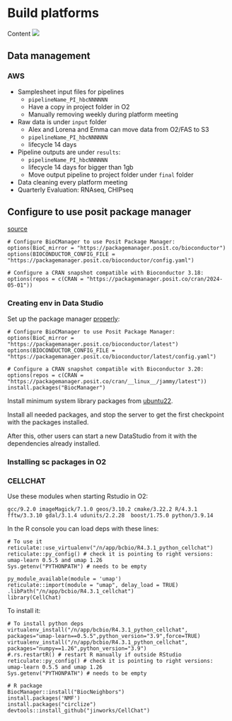 # Build platforms

Content ![](https://img.shields.io/badge/status-WorkInProgress-yellow)


## Data management

### AWS 

- Samplesheet input files for pipelines
    - `pipelineName_PI_hbcNNNNNN`
    - Have a copy in project folder in O2
    - Manually removing weekly during platform meeting
- Raw data is under `input` folder 
    - Alex and Lorena and Emma can move data from O2/FAS to S3
    - `pipelineName_PI_hbcNNNNNN`
    - lifecycle 14 days
- Pipeline outputs are under `results`:
    - `pipelineName_PI_hbcNNNNNN`
    - lifecycle 14 days for bigger than 1gb
    - Move output pipeline to project folder under `final` folder
- Data cleaning every platform meeting
- Quarterly Evaluation: RNAseq, CHIPseq

## Configure to use posit package manager

[source](https://packagemanager.posit.co/client/#/repos/bioconductor/setup?bioconductor_version=3.18)

```
# Configure BioCManager to use Posit Package Manager:
options(BioC_mirror = "https://packagemanager.posit.co/bioconductor")
options(BIOCONDUCTOR_CONFIG_FILE = "https://packagemanager.posit.co/bioconductor/config.yaml")

# Configure a CRAN snapshot compatible with Bioconductor 3.18:
options(repos = c(CRAN = "https://packagemanager.posit.co/cran/2024-05-01"))
```

### Creating env in Data Studio

Set up the package manager [properly](https://packagemanager.posit.co/client/#/repos/bioconductor/setup?distribution=ubuntu-22.04):

```
# Configure BioCManager to use Posit Package Manager:
options(BioC_mirror = "https://packagemanager.posit.co/bioconductor/latest")
options(BIOCONDUCTOR_CONFIG_FILE = "https://packagemanager.posit.co/bioconductor/latest/config.yaml")

# Configure a CRAN snapshot compatible with Bioconductor 3.20:
options(repos = c(CRAN = "https://packagemanager.posit.co/cran/__linux__/jammy/latest"))
install.packages("BiocManager")
```

Install minimum system library packages from [ubuntu22](ubuntu22.system.ready.txt).

Install all needed packages, and stop the server to get the first checkpoint with the packages installed. 

After this, other users can start a new DataStudio from it with the dependencies already installed.

### Installing sc packages in O2

### CELLCHAT

Use these modules when starting Rstudio in O2:

```
gcc/9.2.0 imageMagick/7.1.0 geos/3.10.2 cmake/3.22.2 R/4.3.1 fftw/3.3.10 gdal/3.1.4 udunits/2.2.28  boost/1.75.0 python/3.9.14
```

In the R console you can load deps with these lines:

```
# To use it
reticulate::use_virtualenv("/n/app/bcbio/R4.3.1_python_cellchat")
reticulate::py_config() # check it is pointing to right versions: umap-learn 0.5.5 and umap 1.26
Sys.getenv("PYTHONPATH") # needs to be empty

py_module_available(module = 'umap')
reticulate::import(module = "umap", delay_load = TRUE)
.libPath("/n/app/bcbio/R4.3.1_cellchat")
library(CellChat)
```

To install it:

```
# To install python deps
virtualenv_install("/n/app/bcbio/R4.3.1_python_cellchat", packages="umap-learn==0.5.5",python_version="3.9",force=TRUE)
virtualenv_install("/n/app/bcbio/R4.3.1_python_cellchat", packages="numpy==1.26",python_version="3.9")
#.rs.restartR() # restart R manually if outside RStudio
reticulate::py_config() # check it is pointing to right versions: umap-learn 0.5.5 and umap 1.26
Sys.getenv("PYTHONPATH") # needs to be empty

# R package
BiocManager::install("BiocNeighbors")
install.packages('NMF')
install.packages("circlize")
devtools::install_github("jinworks/CellChat")
```
